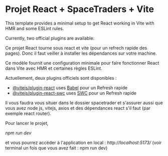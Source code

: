# Projet React + SpaceTraders + Vite

This template provides a minimal setup to get React working in Vite with HMR and some ESLint rules.

Currently, two official plugins are available:

Ce projet React tourne sous react et vite (pour un refrech rapide des pages).
Donc il faut veiller à installer les dépendances sur votre machine.

Ce modèle fournit une configuration minimale pour faire fonctionner React dans Vite avec HMR et certaines règles ESLint.

Actuellement, deux plugins officiels sont disponibles :

- [@vitejs/plugin-react](https://github.com/vitejs/vite-plugin-react/blob/main/packages/plugin-react/README.md) uses [Babel](https://babeljs.io/) pour un Refresh rapide
- [@vitejs/plugin-react-swc](https://github.com/vitejs/vite-plugin-react-swc) uses [SWC](https://swc.rs/) pour un Refresh rapide

Il vous faudra vous situer dans le dossier spacetrader et s'assurer aussi que vous avez node js, vitejs, axios et des dépendances react s'il faut (par exemple react router).

Pour lancer le projet,

_npm run dev_

et vous pourrez accéder à l'application en local : _http://localhost:5173/_ (voir terminal un fois que vous avez fait : npm run dev)
